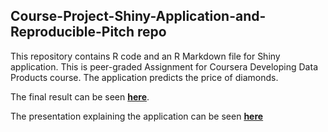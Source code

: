 ## Course-Project-Shiny-Application-and-Reproducible-Pitch repo

This repository contains R code and an R Markdown file for Shiny application. This is peer-graded Assignment for Coursera Developing Data Products course.
The application predicts the price of diamonds.

The final result can be seen [**here**](https://github.com/Jagoul/Developing_Data_Products_Final_Project).

The presentation explaining the application can be seen [**here**](https://github.com/Jagoul/Developing_Data_Products_Final_Project)
